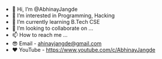 - 👋 Hi, I’m @AbhinayJangde
- 👀 I’m interested in Programming, Hacking
- 🌱 I’m currently learning B.Tech CSE
- 💞️ I’m looking to collaborate on ...
- 📫 How to reach me ...
- 😎 Email - ahinayjangde@gmail.com
- ❤ YouTube - https://www.youtube.com/c/AbhinayJangde

<!---
AbhinayJangde/AbhinayJangde is a ✨ special ✨ repository because its `README.md` (this file) appears on your GitHub profile.
You can click the Preview link to take a look at your changes.
--->
